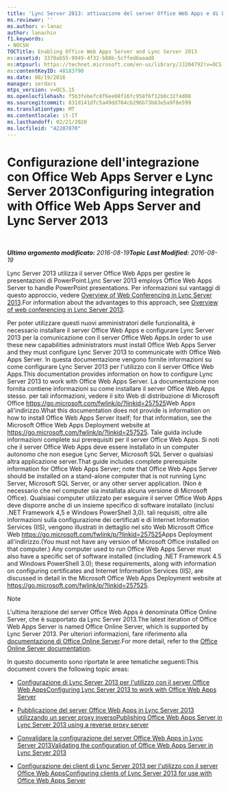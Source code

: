 ```yaml
---
title: 'Lync Server 2013: attivazione del server Office Web Apps e di Lync Server 2013'
ms.reviewer: ''
ms.author: v-lanac
author: lanachin
f1.keywords:
- NOCSH
TOCTitle: Enabling Office Web Apps Server and Lync Server 2013
ms:assetid: 3370ab55-9949-4f32-b88b-5cffed6aaad8
ms:mtpsurl: https://technet.microsoft.com/en-us/library/JJ204792(v=OCS.15)
ms:contentKeyID: 48183790
ms.date: 08/19/2016
manager: serdars
mtps_version: v=OCS.15
ms.openlocfilehash: f5b3febefc8f6ee08f16fc958f6f12b0c32f4d08
ms.sourcegitcommit: 831d141dfc5a49dd764cb296b73b63e5a9f8e599
ms.translationtype: MT
ms.contentlocale: it-IT
ms.lasthandoff: 02/21/2020
ms.locfileid: "42207870"
---
```

<div data-xmlns="http://www.w3.org/1999/xhtml">

<div class="topic" data-xmlns="http://www.w3.org/1999/xhtml" data-msxsl="urn:schemas-microsoft-com:xslt" data-cs="https://msdn.microsoft.com/">

<div data-asp="https://msdn2.microsoft.com/asp">

# <a name="configuring-integration-with-office-web-apps-server-and-lync-server-2013"></a><span data-ttu-id="13225-102">Configurazione dell'integrazione con Office Web Apps Server e Lync Server 2013</span><span class="sxs-lookup"><span data-stu-id="13225-102">Configuring integration with Office Web Apps Server and Lync Server 2013</span></span>

</div>

<div id="mainSection">

<div id="mainBody">

<span> </span>

<span data-ttu-id="13225-103">_**Ultimo argomento modificato:** 2016-08-19_</span><span class="sxs-lookup"><span data-stu-id="13225-103">_**Topic Last Modified:** 2016-08-19_</span></span>

<span data-ttu-id="13225-104">Lync Server 2013 utilizza il server Office Web Apps per gestire le presentazioni di PowerPoint.</span><span class="sxs-lookup"><span data-stu-id="13225-104">Lync Server 2013 employs Office Web Apps Server to handle PowerPoint presentations.</span></span> <span data-ttu-id="13225-105">Per informazioni sui vantaggi di questo approccio, vedere [Overview of Web Conferencing in Lync Server 2013](lync-server-2013-web-conferencing-overview.md).</span><span class="sxs-lookup"><span data-stu-id="13225-105">For information about the advantages to this approach, see [Overview of web conferencing in Lync Server 2013](lync-server-2013-web-conferencing-overview.md).</span></span>

<span data-ttu-id="13225-106">Per poter utilizzare questi nuovi amministratori delle funzionalità, è necessario installare il server Office Web Apps e configurare Lync Server 2013 per la comunicazione con il server Office Web Apps.</span><span class="sxs-lookup"><span data-stu-id="13225-106">In order to use these new capabilities administrators must install Office Web Apps Server and they must configure Lync Server 2013 to communicate with Office Web Apps Server.</span></span> <span data-ttu-id="13225-107">In questa documentazione vengono fornite informazioni su come configurare Lync Server 2013 per l'utilizzo con il server Office Web Apps.</span><span class="sxs-lookup"><span data-stu-id="13225-107">This documentation provides information on how to configure Lync Server 2013 to work with Office Web Apps Server.</span></span> <span data-ttu-id="13225-108">La documentazione non fornita contiene informazioni su come installare il server Office Web Apps stesso. per tali informazioni, vedere il sito Web di distribuzione di Microsoft Office <https://go.microsoft.com/fwlink/p/?linkid=257525>Web Apps all'indirizzo.</span><span class="sxs-lookup"><span data-stu-id="13225-108">What this documentation does not provide is information on how to install Office Web Apps Server itself; for that information, see the Microsoft Office Web Apps Deployment website at <https://go.microsoft.com/fwlink/p/?linkid=257525>.</span></span> <span data-ttu-id="13225-109">Tale guida include informazioni complete sui prerequisiti per il server Office Web Apps. Si noti che il server Office Web Apps deve essere installato in un computer autonomo che non esegue Lync Server, Microsoft SQL Server o qualsiasi altra applicazione server.</span><span class="sxs-lookup"><span data-stu-id="13225-109">That guide includes complete prerequisite information for Office Web Apps Server; note that Office Web Apps Server should be installed on a stand-alone computer that is not running Lync Server, Microsoft SQL Server, or any other server application.</span></span> <span data-ttu-id="13225-110">(Non è necessario che nel computer sia installata alcuna versione di Microsoft Office). Qualsiasi computer utilizzato per eseguire il server Office Web Apps deve disporre anche di un insieme specifico di software installato (inclusi .NET Framework 4,5 e Windows PowerShell 3,0). tali requisiti, oltre alle informazioni sulla configurazione dei certificati e di Internet Information Services (IIS), vengono illustrati in dettaglio nel sito Web Microsoft Office Web <https://go.microsoft.com/fwlink/p/?linkid=257525>Apps Deployment all'indirizzo.</span><span class="sxs-lookup"><span data-stu-id="13225-110">(You must not have any version of Microsoft Office installed on that computer.) Any computer used to run Office Web Apps Server must also have a specific set of software installed (including .NET Framework 4.5 and Windows PowerShell 3.0); these requirements, along with information on configuring certificates and Internet Information Services (IIS), are discussed in detail in the Microsoft Office Web Apps Deployment website at <https://go.microsoft.com/fwlink/p/?linkid=257525>.</span></span>

<div>


> [!NOTE]  
> <span data-ttu-id="13225-111">L'ultima iterazione del server Office Web Apps è denominata Office Online Server, che è supportato da Lync Server 2013.</span><span class="sxs-lookup"><span data-stu-id="13225-111">The latest iteration of Office Web Apps Server is named Office Online Server, which is supported by Lync Server 2013.</span></span> <span data-ttu-id="13225-112">Per ulteriori informazioni, fare riferimento alla <A href="https://technet.microsoft.com/library/jj219456(v=office.16).aspx">documentazione di Office Online Server</A>.</span><span class="sxs-lookup"><span data-stu-id="13225-112">For more detail, refer to the <A href="https://technet.microsoft.com/library/jj219456(v=office.16).aspx">Office Online Server documentation</A>.</span></span>



</div>

<span data-ttu-id="13225-113">In questo documento sono riportate le aree tematiche seguenti:</span><span class="sxs-lookup"><span data-stu-id="13225-113">This document covers the following topic areas:</span></span>

  - [<span data-ttu-id="13225-114">Configurazione di Lync Server 2013 per l'utilizzo con il server Office Web Apps</span><span class="sxs-lookup"><span data-stu-id="13225-114">Configuring Lync Server 2013 to work with Office Web Apps Server</span></span>](lync-server-2013-configuring-lync-server-2013-to-work-with-office-web-apps-server.md)

  - [<span data-ttu-id="13225-115">Pubblicazione del server Office Web Apps in Lync Server 2013 utilizzando un server proxy inverso</span><span class="sxs-lookup"><span data-stu-id="13225-115">Publishing Office Web Apps Server in Lync Server 2013 using a reverse proxy server</span></span>](lync-server-2013-publishing-office-web-apps-server-using-a-reverse-proxy-server.md)

  - [<span data-ttu-id="13225-116">Convalidare la configurazione del server Office Web Apps in Lync Server 2013</span><span class="sxs-lookup"><span data-stu-id="13225-116">Validating the configuration of Office Web Apps Server in Lync Server 2013</span></span>](lync-server-2013-validating-the-configuration-of-office-web-apps-server.md)

  - [<span data-ttu-id="13225-117">Configurazione dei client di Lync Server 2013 per l'utilizzo con il server Office Web Apps</span><span class="sxs-lookup"><span data-stu-id="13225-117">Configuring clients of Lync Server 2013 for use with Office Web Apps Server</span></span>](lync-server-2013-configuring-clients-for-use-with-office-web-apps-server.md)

</div>

<span> </span>

</div>

</div>

</div>

